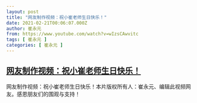 ```yaml
---
layout: post
title: "网友制作视频：祝小崔老师生日快乐！"
date: 2021-02-21T00:06:07.000Z
author: 崔永元
from: https://www.youtube.com/watch?v=wIzsCAwvitc
tags: [ 崔永元 ]
categories: [ 崔永元 ]
---
```

<!--1613865967000-->
[网友制作视频：祝小崔老师生日快乐！](https://www.youtube.com/watch?v=wIzsCAwvitc)
------

<div>
网友制作视频：祝小崔老师生日快乐！本片版权所有人：崔永元、编辑此视频网友。感恩朋友们的围观与支持！
</div>
